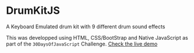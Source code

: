# DrumKitJS
A Keyboard Emulated drum kit with 9 different drum sound effects

This was developped using HTML, CSS/BootStrap and Native JavaScript as part of the `30DaysOfJavaScript` Challenge.
[Check the live demo](https://ichebbi.github.io/DrumKitJS/)
